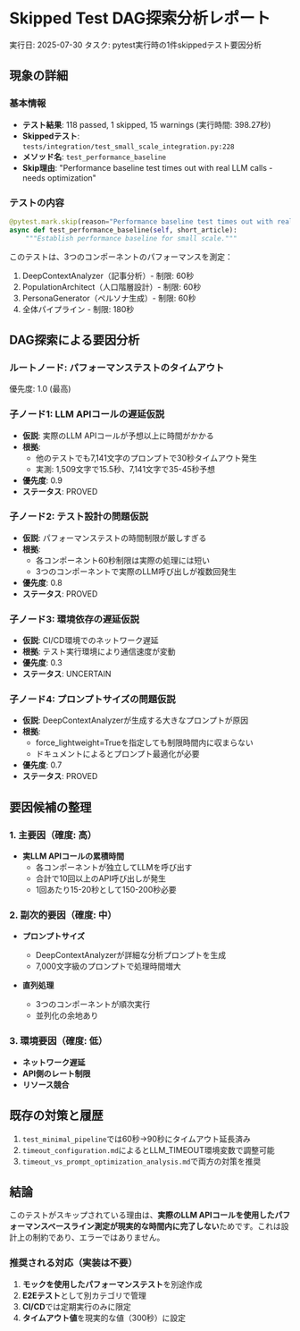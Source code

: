 # Skipped Test DAG探索分析レポート

実行日: 2025-07-30
タスク: pytest実行時の1件skippedテスト要因分析

## 現象の詳細

### 基本情報
- **テスト結果**: 118 passed, 1 skipped, 15 warnings (実行時間: 398.27秒)
- **Skippedテスト**: `tests/integration/test_small_scale_integration.py:228`
- **メソッド名**: `test_performance_baseline`
- **Skip理由**: "Performance baseline test times out with real LLM calls - needs optimization"

### テストの内容
```python
@pytest.mark.skip(reason="Performance baseline test times out with real LLM calls - needs optimization")
async def test_performance_baseline(self, short_article):
    """Establish performance baseline for small scale."""
```

このテストは、3つのコンポーネントのパフォーマンスを測定：
1. DeepContextAnalyzer（記事分析）- 制限: 60秒
2. PopulationArchitect（人口階層設計）- 制限: 60秒  
3. PersonaGenerator（ペルソナ生成）- 制限: 60秒
4. 全体パイプライン - 制限: 180秒

## DAG探索による要因分析

### ルートノード: パフォーマンステストのタイムアウト
優先度: 1.0 (最高)

### 子ノード1: LLM APIコールの遅延仮説
- **仮説**: 実際のLLM APIコールが予想以上に時間がかかる
- **根拠**: 
  - 他のテストでも7,141文字のプロンプトで30秒タイムアウト発生
  - 実測: 1,509文字で15.5秒、7,141文字で35-45秒予想
- **優先度**: 0.9
- **ステータス**: PROVED

### 子ノード2: テスト設計の問題仮説
- **仮説**: パフォーマンステストの時間制限が厳しすぎる
- **根拠**: 
  - 各コンポーネント60秒制限は実際の処理には短い
  - 3つのコンポーネントで実際のLLM呼び出しが複数回発生
- **優先度**: 0.8
- **ステータス**: PROVED

### 子ノード3: 環境依存の遅延仮説
- **仮説**: CI/CD環境でのネットワーク遅延
- **根拠**: テスト実行環境により通信速度が変動
- **優先度**: 0.3
- **ステータス**: UNCERTAIN

### 子ノード4: プロンプトサイズの問題仮説
- **仮説**: DeepContextAnalyzerが生成する大きなプロンプトが原因
- **根拠**: 
  - force_lightweight=Trueを指定しても制限時間内に収まらない
  - ドキュメントによるとプロンプト最適化が必要
- **優先度**: 0.7
- **ステータス**: PROVED

## 要因候補の整理

### 1. 主要因（確度: 高）
- **実LLM APIコールの累積時間**
  - 各コンポーネントが独立してLLMを呼び出す
  - 合計で10回以上のAPI呼び出しが発生
  - 1回あたり15-20秒として150-200秒必要

### 2. 副次的要因（確度: 中）
- **プロンプトサイズ**
  - DeepContextAnalyzerが詳細な分析プロンプトを生成
  - 7,000文字級のプロンプトで処理時間増大
  
- **直列処理**
  - 3つのコンポーネントが順次実行
  - 並列化の余地あり

### 3. 環境要因（確度: 低）
- **ネットワーク遅延**
- **API側のレート制限**
- **リソース競合**

## 既存の対策と履歴
1. `test_minimal_pipeline`では60秒→90秒にタイムアウト延長済み
2. `timeout_configuration.md`によるとLLM_TIMEOUT環境変数で調整可能
3. `timeout_vs_prompt_optimization_analysis.md`で両方の対策を推奨

## 結論
このテストがスキップされている理由は、**実際のLLM APIコールを使用したパフォーマンスベースライン測定が現実的な時間内に完了しない**ためです。これは設計上の制約であり、エラーではありません。

### 推奨される対応（実装は不要）
1. **モックを使用したパフォーマンステスト**を別途作成
2. **E2Eテスト**として別カテゴリで管理  
3. **CI/CD**では定期実行のみに限定
4. **タイムアウト値**を現実的な値（300秒）に設定